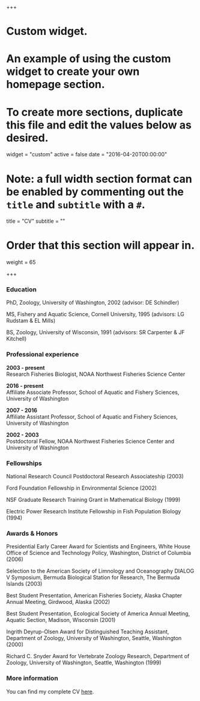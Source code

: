+++
# Custom widget.
# An example of using the custom widget to create your own homepage section.
# To create more sections, duplicate this file and edit the values below as desired.
widget = "custom"
active = false
date = "2016-04-20T00:00:00"

# Note: a full width section format can be enabled by commenting out the `title` and `subtitle` with a `#`.
title = "CV"
subtitle = ""

# Order that this section will appear in.
weight = 65

+++

### Education

PhD, Zoology, University of Washington, 2002 (advisor: DE Schindler)  

MS, Fishery and Aquatic Science, Cornell University, 1995 (advisors: LG Rudstam & EL Mills)  

BS, Zoology, University of Wisconsin, 1991 (advisors: SR Carpenter & JF Kitchell)  

### Professional experience

__2003 - present__  
Research Fisheries Biologist, NOAA Northwest Fisheries Science Center

__2016 - present__  
Affiliate Associate Professor, School of Aquatic and Fishery Sciences, University of Washington

__2007 - 2016__  
Affiliate Assistant Professor, School of Aquatic and Fishery Sciences, University of Washington

__2002 - 2003__  
Postdoctoral Fellow, NOAA Northwest Fisheries Science Center and University of Washington

### Fellowships

National Research Council Postdoctoral Research Associateship (2003)

Ford Foundation Fellowship in Environmental Science (2002)  

NSF Graduate Research Training Grant in Mathematical Biology (1999)  

Electric Power Research Institute Fellowship in Fish Population Biology (1994)

### Awards & Honors

<p class="hang">
Presidential Early Career Award for Scientists and Engineers, White House Office of Science and Technology Policy, Washington, District of Columbia (2006)
<p>
<p class="hang">
Selection to the American Society of Limnology and Oceanography DIALOG V Symposium, Bermuda Biological Station for Research, The Bermuda Islands (2003)  
<p>
<p class="hang">
Best Student Presentation, American Fisheries Society, Alaska Chapter Annual Meeting, Girdwood, Alaska  (2002)  
<p>
<p class="hang">
Best Student Presentation, Ecological Society of America Annual Meeting, Aquatic Section, Madison, Wisconsin (2001)  
<p>
<p class="hang">
Ingrith Deyrup-Olsen Award for Distinguished Teaching Assistant, Department of Zoology, University of Washington, Seattle, Washington (2000)  
<p>
<p class="hang">
Richard C. Snyder Award for Vertebrate Zoology Research, Department of Zoology, University of Washington, Seattle, Washington (1999)
<p>

### More information

You can find my complete CV [here](https://faculty.washington.edu/scheuerl/MDScheuerell_CV.pdf).


